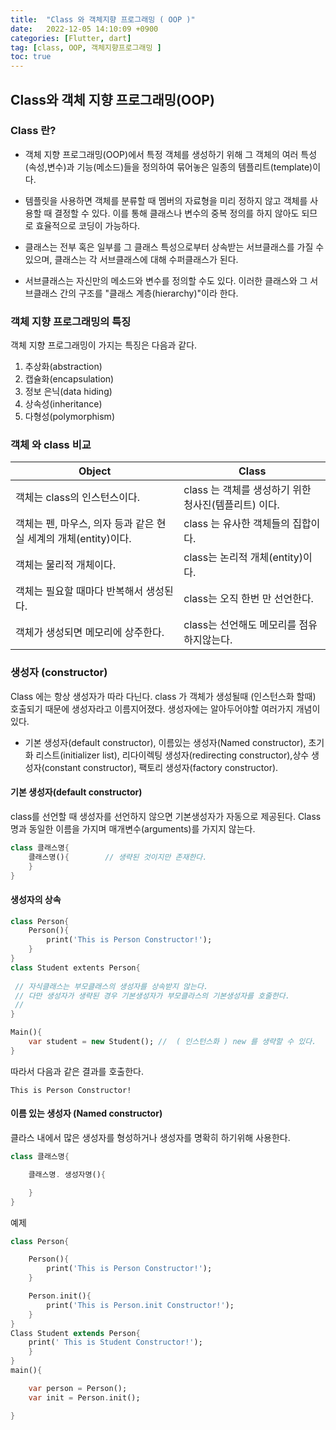 ```yaml
---
title:  "Class 와 객체지향 프로그래밍 ( OOP )"  
date:   2022-12-05 14:10:09 +0900
categories: [Flutter, dart]
tag: [class, OOP, 객체지향프로그래밍 ]
toc: true
---
```


## Class와 객체 지향 프로그래밍(OOP)

### Class 란? 

- 객체 지향 프로그래밍(OOP)에서 특정 객체를 생성하기 위해 그 객체의 여러 특성(속성,변수)과 기능(메소드)들을 정의하여 묶어놓은 일종의 템플리트(template)이다.

- 템플릿을 사용하면 객체를 분류할 때 멤버의 자료형을 미리 정하지 않고 객체를 사용할 때 결정할 수 있다. 이를 통해 클래스나 변수의 중복 정의를 하지 않아도 되므로 효율적으로 코딩이 가능하다.

- 클래스는 전부 혹은 일부를 그 클래스 특성으로부터 상속받는 서브클래스를 가질 수 있으며, 클래스는 각 서브클래스에 대해 수퍼클래스가 된다.

- 서브클래스는 자신만의 메소드와 변수를 정의할 수도 있다.
이러한 클래스와 그 서브클래스 간의 구조를 "클래스 계층(hierarchy)"이라 한다.

### 객체 지향 프로그래밍의 특징
객체 지향 프로그래밍이 가지는 특징은 다음과 같다. 
1. 추상화(abstraction)
2. 캡슐화(encapsulation)
3. 정보 은닉(data hiding)
4. 상속성(inheritance)
5. 다형성(polymorphism)

### 객체 와 class 비교
 | Object |  Class    |
|-----|----|
|  객체는 class의 인스턴스이다.     |             class 는 객체를 생성하기 위한 청사진(템플리트) 이다.    |
|  객체는 펜, 마우스, 의자 등과 같은 현실 세계의 개체(entity)이다.     |                class 는 유사한 객체들의 집합이다.                |
|  객체는 물리적 개체이다.  |      class는 논리적 개체(entity)이다.         |
|  객체는 필요할 때마다 반복해서 생성된다.   |      class는 오직 한번 만 선언한다.  |
|  객체가 생성되면 메모리에 상주한다.  |           class는 선언해도 메모리를 점유하지않는다.    |

### 생성자 (constructor)


Class 에는 항상 생성자가 따라 다닌다. class 가 객체가 생성될때 (인스턴스화 할때) 호출되기 때문에 생성자라고 이름지어졌다.
생성자에는 알아두어야할 여러가지 개념이 있다.
- 기본 생성자(default constructor), 이름있는 생성자(Named constructor), 초기화 리스트(initializer list), 리다이렉팅 생성자(redirecting constructor),상수 생성자(constant constructor), 팩토리 생성자(factory constructor).

#### 기본 생성자(default constructor)

class를 선언할 때 생성자를 선언하지 않으면 기본생성자가 자동으로 제공된다. Class 명과 동일한 이름을 가지며 매개변수(arguments)를 가지지 않는다. 

``` dart
class 클래스명{
    클래스명(){        // 생략된 것이지만 존재한다.
    }
}
```
#### 생성자의 상속
``` dart
class Person{
    Person(){        
        print('This is Person Constructor!');
    }
}
class Student extents Person{
    
 // 자식클래스는 부모클래스의 생성자를 상속받지 않는다. 
 // 다만 생성자가 생략된 경우 기본생성자가 부모클라스의 기본생성자를 호줄한다. 
 // 
}

Main(){
    var student = new Student(); //  ( 인스턴스화 ) new 를 생략할 수 있다. 
}
```
따라서 다음과 같은 결과를 호출한다. 
``` terminal 
This is Person Constructor!
```
#### 이름 있는 생성자 (Named constructor)

클라스 내에서 많은 생성자를 형성하거나 생성자를 명확히 하기위해 사용한다. 

``` dart
class 클래스명{

    클래스명. 생성자명(){

    }
}
```
예제

``` dart
class Person{

    Person(){
        print('This is Person Constructor!');
    }

    Person.init(){
        print('This is Person.init Constructor!');
    }
}
Class Student extends Person{
    print(' This is Student Constructor!');
    }
}
main(){

    var person = Person();
    var init = Person.init();

}
```

